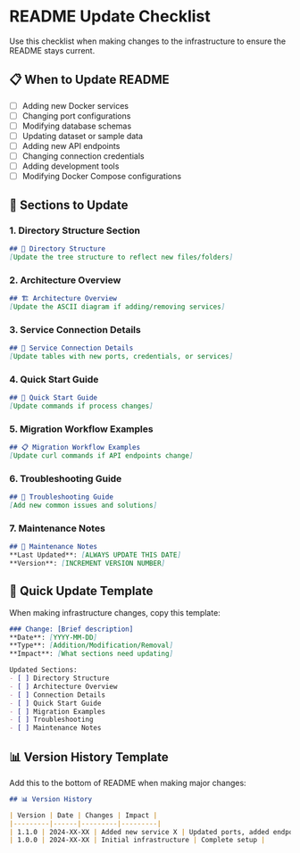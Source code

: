 # README Update Checklist

Use this checklist when making changes to the infrastructure to ensure the README stays current.

## 📋 When to Update README

- [ ] Adding new Docker services
- [ ] Changing port configurations
- [ ] Modifying database schemas
- [ ] Updating dataset or sample data
- [ ] Adding new API endpoints
- [ ] Changing connection credentials
- [ ] Adding development tools
- [ ] Modifying Docker Compose configurations

## 📝 Sections to Update

### 1. Directory Structure Section
```markdown
## 📁 Directory Structure
[Update the tree structure to reflect new files/folders]
```

### 2. Architecture Overview
```markdown
## 🏗️ Architecture Overview
[Update the ASCII diagram if adding/removing services]
```

### 3. Service Connection Details
```markdown
## 🔌 Service Connection Details
[Update tables with new ports, credentials, or services]
```

### 4. Quick Start Guide
```markdown
## 🚀 Quick Start Guide
[Update commands if process changes]
```

### 5. Migration Workflow Examples
```markdown
## 📋 Migration Workflow Examples  
[Update curl commands if API endpoints change]
```

### 6. Troubleshooting Guide
```markdown
## 🔧 Troubleshooting Guide
[Add new common issues and solutions]
```

### 7. Maintenance Notes
```markdown
## 📝 Maintenance Notes
**Last Updated**: [ALWAYS UPDATE THIS DATE]
**Version**: [INCREMENT VERSION NUMBER]
```

## 🔧 Quick Update Template

When making infrastructure changes, copy this template:

```markdown
### Change: [Brief description]
**Date**: [YYYY-MM-DD]
**Type**: [Addition/Modification/Removal]
**Impact**: [What sections need updating]

Updated Sections:
- [ ] Directory Structure
- [ ] Architecture Overview  
- [ ] Connection Details
- [ ] Quick Start Guide
- [ ] Migration Examples
- [ ] Troubleshooting
- [ ] Maintenance Notes
```

## 📊 Version History Template

Add this to the bottom of README when making major changes:

```markdown
## 📊 Version History

| Version | Date | Changes | Impact |
|---------|------|---------|---------|
| 1.1.0 | 2024-XX-XX | Added new service X | Updated ports, added endpoints |
| 1.0.0 | 2024-XX-XX | Initial infrastructure | Complete setup |
```